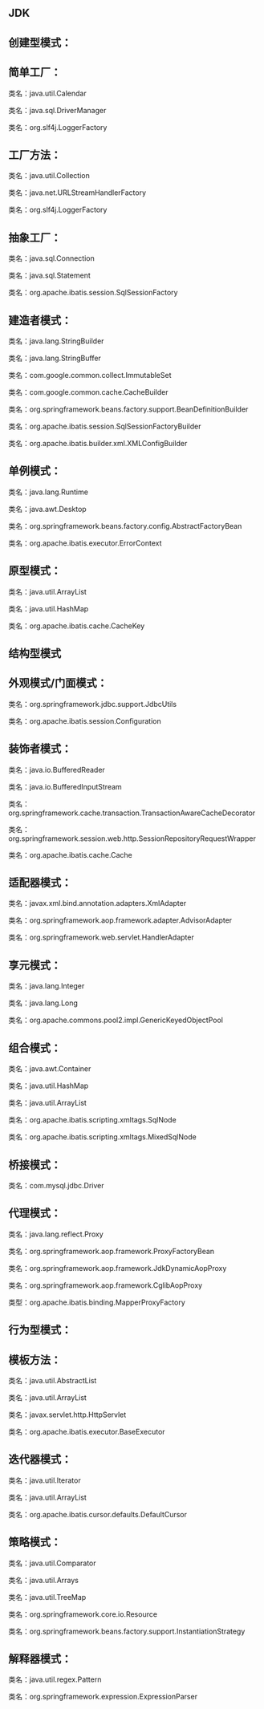**JDK**
----------------------------------------------------------------------------
**创建型模式：**
----------------------------------------------------------------------------
**简单工厂：**
----------------------------------------------------------------------------
类名：java.util.Calendar

类名：java.sql.DriverManager

类名：org.slf4j.LoggerFactory

**工厂方法：**
----------------------------------------------------------------------------
类名：java.util.Collection

类名：java.net.URLStreamHandlerFactory

类名：org.slf4j.LoggerFactory

**抽象工厂：**
----------------------------------------------------------------------------
类名：java.sql.Connection

类名：java.sql.Statement

类名：org.apache.ibatis.session.SqlSessionFactory

**建造者模式：**
----------------------------------------------------------------------------
类名：java.lang.StringBuilder

类名：java.lang.StringBuffer

类名：com.google.common.collect.ImmutableSet

类名：com.google.common.cache.CacheBuilder

类名：org.springframework.beans.factory.support.BeanDefinitionBuilder

类名：org.apache.ibatis.session.SqlSessionFactoryBuilder

类名：org.apache.ibatis.builder.xml.XMLConfigBuilder

**单例模式：**
----------------------------------------------------------------------------
类名：java.lang.Runtime

类名：java.awt.Desktop

类名：org.springframework.beans.factory.config.AbstractFactoryBean

类名：org.apache.ibatis.executor.ErrorContext

**原型模式：**
----------------------------------------------------------------------------
类名：java.util.ArrayList

类名：java.util.HashMap

类名：org.apache.ibatis.cache.CacheKey

**结构型模式**
----------------------------------------------------------------------------

**外观模式/门面模式：**
----------------------------------------------------------------------------
类名：org.springframework.jdbc.support.JdbcUtils

类名：org.apache.ibatis.session.Configuration

**装饰者模式：**
----------------------------------------------------------------------------
类名：java.io.BufferedReader

类名：java.io.BufferedInputStream

类名：org.springframework.cache.transaction.TransactionAwareCacheDecorator

类名：org.springframework.session.web.http.SessionRepositoryRequestWrapper

类名：org.apache.ibatis.cache.Cache

**适配器模式：**
----------------------------------------------------------------------------
类名：javax.xml.bind.annotation.adapters.XmlAdapter

类名：org.springframework.aop.framework.adapter.AdvisorAdapter

类名：org.springframework.web.servlet.HandlerAdapter

**享元模式：**
----------------------------------------------------------------------------
类名：java.lang.Integer

类名：java.lang.Long

类名：org.apache.commons.pool2.impl.GenericKeyedObjectPool

**组合模式：**
----------------------------------------------------------------------------
类名：java.awt.Container

类名：java.util.HashMap

类名：java.util.ArrayList

类名：org.apache.ibatis.scripting.xmltags.SqlNode

类名：org.apache.ibatis.scripting.xmltags.MixedSqlNode

**桥接模式：**
----------------------------------------------------------------------------
类名：com.mysql.jdbc.Driver

**代理模式：**
----------------------------------------------------------------------------
类名：java.lang.reflect.Proxy

类名：org.springframework.aop.framework.ProxyFactoryBean

类名：org.springframework.aop.framework.JdkDynamicAopProxy

类名：org.springframework.aop.framework.CglibAopProxy

类型：org.apache.ibatis.binding.MapperProxyFactory

**行为型模式：**
----------------------------------------------------------------------------
**模板方法：**
----------------------------------------------------------------------------
类名：java.util.AbstractList

类名：java.util.ArrayList

类名：javax.servlet.http.HttpServlet

类名：org.apache.ibatis.executor.BaseExecutor

**迭代器模式：**
----------------------------------------------------------------------------
类名：java.util.Iterator

类名：java.util.ArrayList

类名：org.apache.ibatis.cursor.defaults.DefaultCursor

**策略模式：**
----------------------------------------------------------------------------
类名：java.util.Comparator

类名：java.util.Arrays

类名：java.util.TreeMap

类名：org.springframework.core.io.Resource

类名：org.springframework.beans.factory.support.InstantiationStrategy

**解释器模式：**
----------------------------------------------------------------------------
类名：java.util.regex.Pattern

类名：org.springframework.expression.ExpressionParser